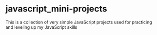 # javascript_mini-projects

This is a collection of very simple JavaScript projects used for practicing and leveling up my JavaScript skills

